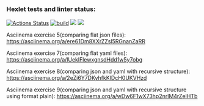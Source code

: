 ### Hexlet tests and linter status:
[![Actions Status](https://github.com/andreevmo/java-project-lvl2/workflows/hexlet-check/badge.svg)](https://github.com/andreevmo/java-project-lvl2/actions)
[![build](https://github.com/andreevmo/java-project-lvl2/actions/workflows/build.yml/badge.svg)](https://github.com/andreevmo/java-project-lvl2/actions/workflows/build.yml)
<a href="https://codeclimate.com/github/andreevmo/java-project-lvl2/maintainability"><img src="https://api.codeclimate.com/v1/badges/ac57136c953090991d47/maintainability" /></a>
<a href="https://codeclimate.com/github/andreevmo/java-project-lvl2/test_coverage"><img src="https://api.codeclimate.com/v1/badges/ac57136c953090991d47/test_coverage" /></a>

Asciinema exercise 5(comparing flat json files):
https://asciinema.org/a/ere61Dm8XXrZZsl5RGnanZaRR

Asciinema exercise 7(comparing flat yaml files):
https://asciinema.org/a/lUeklFlewxgnsdHdd1w5y7obg

Asciinema exercise 8(comparing json and yaml with recursive structure):
https://asciinema.org/a/2eZj6Y7DKyhfkKIDcH0UKVHzd

Asciinema exercise 9(comparing json and yaml with recursive structure using format plain):
https://asciinema.org/a/wDw6F1wX73hp2nrlM4rZeIHTb 
